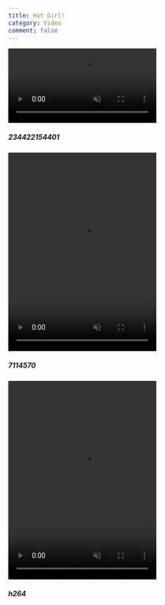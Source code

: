 ```yaml
---
title: Hot Girl!
category: Video
comment: false
---
```


<div class="w3-row-padding w3-margin-top">
<div class="w3-third">
    <div class="w3-card">
<video id="myVideo" width="300" preload="none" autoplay="" muted="" loop="" playsinline="" webkit-playsinline="">
  <source src="https://previews.customer.envatousercontent.com/files/e3ec9b2a-7acf-47df-a0ee-2c433fa5d2db/video_preview_h264.mp4"></video>
      <div class="w3-container">
        <h5>234422154401</h5>
      </div>
    </div>
  </div>

  <div class="w3-third">
    <div class="w3-card">
<video id="myVideo" height="400" width="300" preload="none" autoplay="" muted="" loop="" playsinline="" webkit-playsinline="">
  <source src="https://previews.customer.envatousercontent.com/files/98549940-01d7-46dd-bb95-49928e091e3e/video_preview_h264.mp4"></video>
      <div class="w3-container">
        <h5>7114570</h5>
      </div>
    </div>
  </div>
  
  <div class="w3-third">
    <div class="w3-card">
<video id="myVideo" height="400" width="300" preload="none" autoplay="" muted="" loop="" playsinline="" webkit-playsinline="">
  <source src="https://previews.customer.envatousercontent.com/files/24f4d0f3-6aa2-4f33-8124-40a5d9608e4a/video_preview_h264.mp4"></video>
      <div class="w3-container">
        <h5>h264</h5>
      </div>
    </div>
  </div>
